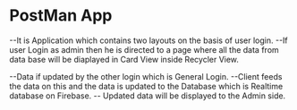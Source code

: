 # PostMan App

--It is Application which contains two layouts on the basis of user login.
--If user Login as admin then he is directed to a page where all the data from data base will be diaplayed in Card View inside Recycler View.

--Data if updated by the other login which is General Login.
--Client feeds the data on this and the data is updated to the Database which is Realtime database on Firebase.
-- Updated data will be displayed to the Admin side.
